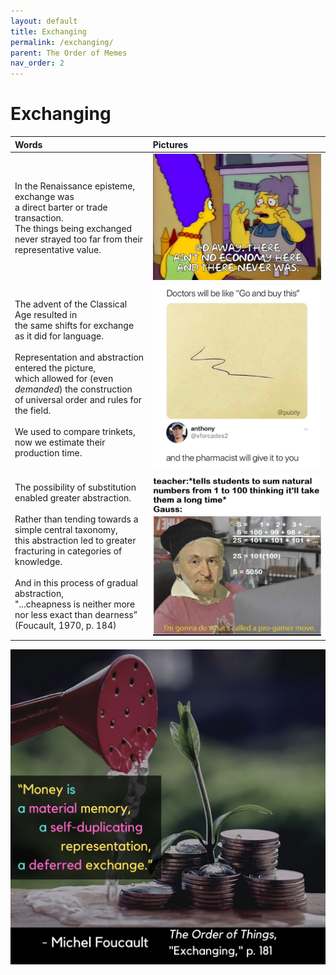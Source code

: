```yaml
---
layout: default
title: Exchanging
permalink: /exchanging/
parent: The Order of Memes
nav_order: 2
---
```


# Exchanging

| Words | Pictures |
|:---------------------------------|:------------------------------------------------------|
| In the Renaissance episteme, exchange was <br> a direct barter or trade transaction. <br> The things being exchanged <br> never strayed too far from their representative value. | ![economy meme](../memes/economymeme.png) |
| The advent of the Classical Age resulted in <br> the same shifts for exchange as it did for language. <br> <br> Representation and abstraction entered the picture, <br> which allowed for (even *demanded*) the construction <br> of universal order and rules for the field. <br> <br> We used to compare trinkets, <br> now we estimate their production time. | ![symbols of exchange](../memes/exchangesymbol.jpg) |
| The possibility of substitution enabled greater abstraction. <br> <br> Rather than tending towards a simple central taxonomy, <br> this abstraction led to greater fracturing in categories of knowledge. <br> <br> And in this process of gradual abstraction, <br> "...cheapness is neither more nor less exact than dearness” <br> (Foucault, 1970, p. 184) | ![pro gamer move](../memes/gaussmath.jpg) |

![Exchanging](../graphics/toot_exchanging_graphic.png)
